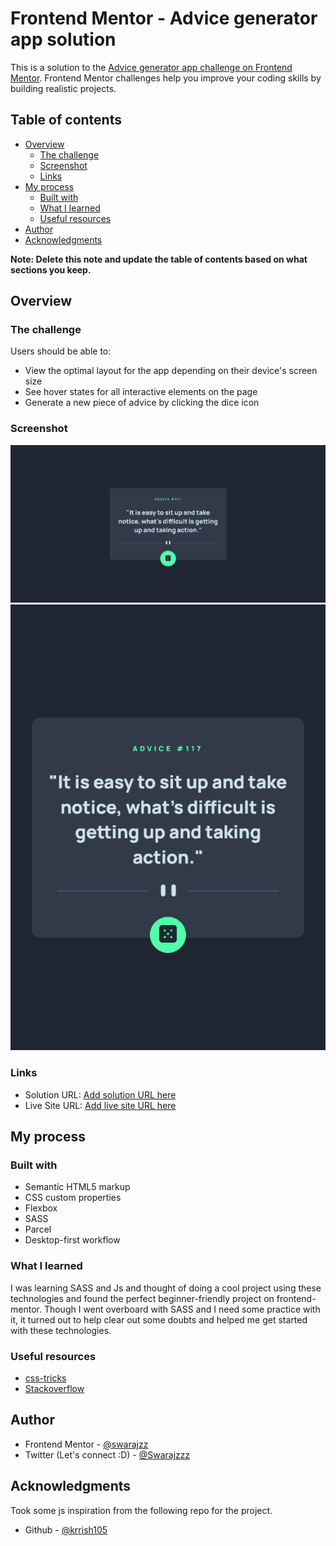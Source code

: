 # Frontend Mentor - Advice generator app solution

This is a solution to the [Advice generator app challenge on Frontend Mentor](https://www.frontendmentor.io/challenges/advice-generator-app-QdUG-13db). Frontend Mentor challenges help you improve your coding skills by building realistic projects.

## Table of contents

- [Overview](#overview)
  - [The challenge](#the-challenge)
  - [Screenshot](#screenshot)
  - [Links](#links)
- [My process](#my-process)
  - [Built with](#built-with)
  - [What I learned](#what-i-learned)
  - [Useful resources](#useful-resources)
- [Author](#author)
- [Acknowledgments](#acknowledgments)

**Note: Delete this note and update the table of contents based on what sections you keep.**

## Overview

### The challenge

Users should be able to:

- View the optimal layout for the app depending on their device's screen size
- See hover states for all interactive elements on the page
- Generate a new piece of advice by clicking the dice icon

### Screenshot

![](/scr/Desktop_scr.png)
![](/scr/Mobile.scr.png)

### Links

- Solution URL: [Add solution URL here](https://github.com/swarajzz/Advice-generator)
- Live Site URL: [Add live site URL here](https://advice-generator-swaraj.netlify.app/)

## My process

### Built with

- Semantic HTML5 markup
- CSS custom properties
- Flexbox
- SASS
- Parcel
- Desktop-first workflow

### What I learned

I was learning SASS and Js and thought of doing a cool project using these technologies and found the perfect beginner-friendly project on frontend-mentor. Though I went overboard with SASS and I need some practice with it, it turned out to help clear out some doubts and helped me get started with these technologies.

### Useful resources

- [css-tricks](https://css-tricks.com/)
- [Stackoverflow](https://stackoverflow.com/)

## Author

- Frontend Mentor - [@swarajzz](https://www.frontendmentor.io/profile/swarajzz)
- Twitter (Let's connect :D) - [@Swarajzzz](https://twitter.com/Swarajzzz)

## Acknowledgments

Took some js inspiration from the following repo for the project.

- Github - [@krrish105](https://github.com/Krrish105/Advice-Generator-App)
